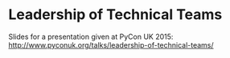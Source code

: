 # Leadership of Technical Teams

Slides for a presentation given at PyCon UK 2015: http://www.pyconuk.org/talks/leadership-of-technical-teams/
